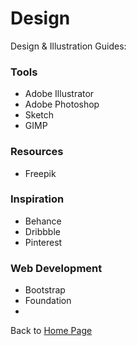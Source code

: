 # Design

Design & Illustration Guides:

### Tools

- Adobe Illustrator
- Adobe Photoshop
- Sketch
- GIMP

### Resources

- Freepik

### Inspiration

- Behance
- Dribbble
- Pinterest

### Web Development

- Bootstrap
- Foundation
-

Back to [Home Page](../README.md)

